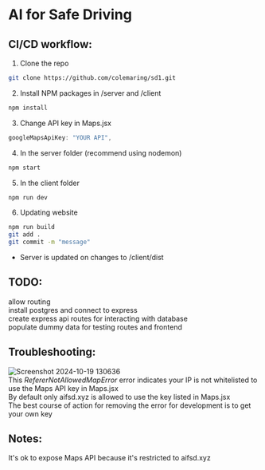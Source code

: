 # AI for Safe Driving

## CI/CD workflow:

1. Clone the repo

```bash
git clone https://github.com/colemaring/sd1.git
```

2. Install NPM packages in /server and /client

```bash
npm install
```

3. Change API key in Maps.jsx

```java
googleMapsApiKey: "YOUR API",
```

4. In the server folder (recommend using nodemon)

```bash
npm start
```

5. In the client folder

```bash
npm run dev
```

6. Updating website

```bash
npm run build
git add .
git commit -m "message"
```

- Server is updated on changes to /client/dist <br>

## TODO:

allow routing <br>
install postgres and connect to express <br>
create express api routes for interacting with database <br>
populate dummy data for testing routes and frontend <br>

## Troubleshooting:
![Screenshot 2024-10-19 130636](https://github.com/user-attachments/assets/b873ad45-a759-41b4-8997-4eb863241c1f)<br>
This *RefererNotAllowedMapError* error indicates your IP is not whitelisted to use the Maps API key in Maps.jsx<br>
By default only aifsd.xyz is allowed to use the key listed in Maps.jsx<br>
The best course of action for removing the error for development is to get your own key<br>


## Notes:

It's ok to expose Maps API because it's restricted to aifsd.xyz <br>
